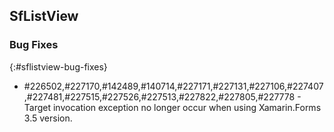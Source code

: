 ## SfListView

### Bug Fixes
{:#sflistview-bug-fixes}

* \#226502,#227170,#142489,#140714,#227171,#227131,#227106,#227407,#227481,#227515,#227526,#227513,#227822,#227805,#227778 - Target invocation exception no longer occur when using Xamarin.Forms 3.5 version.
